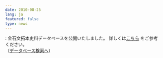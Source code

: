 ```yaml
---
date: 2010-08-25
lang: ja
featured: false
type: news
---
```

: 
金石文拓本史料データベースを公開いたしました。 詳しくは<a href="http://wwwap.hi.u-tokyo.ac.jp/ships_help/OSIDE/W24/" target="_blank">こちら</a> をご参考ください。<br/>
（<a href="http://wwwap.hi.u-tokyo.ac.jp/ships/">データベース検索へ</a>）
